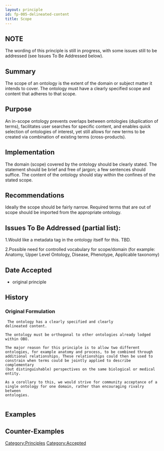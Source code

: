 ```yaml
---
layout: principle
id: fp-005-delineated-content
title: Scope
---
```



NOTE
-------
The wording of this principle is still in progress, with some issues still to be addressed (see Issues To Be Addressed below).

Summary
-------
The scope of an ontology is the extent of the domain or subject matter it intends to cover. The ontology must have a clearly specified scope and content that adheres to that scope.

Purpose
-------
An in-scope ontology prevents overlaps between ontologies (duplication of terms), facilitates user searches for specific content, and enables quick selection of ontologies of interest, yet still allows for new terms to be created via combination of existing terms (cross-products).

Implementation
-------
The domain (scope) covered by the ontology should be clearly stated. The statement should be brief and free of jargon; a few sentences should suffice. The content of the ontology should stay within the confines of the stated scope.

Recommendations
-------
Ideally the scope should be fairly narrow. Required terms that are out of scope should be imported from the appropriate ontology.



Issues To Be Addressed (partial list):
-------
1.Would like a metadata tag in the ontology itself for this. TBD.

2.Possible need for controlled vocabulary for scope/domain (for example: Anatomy, Upper Level Ontology, Disease, Phenotype, Applicable taxonomy)


Date Accepted
-------------

-   original principle

History
-------

### Original Formulation

```
 The ontology has a clearly specified and clearly
delineated content.

The ontology must be orthogonal to other ontologies already lodged
within OBO.

The major reason for this principle is to allow two different
ontologies, for example anatomy and process, to be combined through
additional relationships. These relationships could then be used to
constrain when terms could be jointly applied to describe complementary
(but distinguishable) perspectives on the same biological or medical
entity.

As a corollary to this, we would strive for community acceptance of a
single ontology for one domain, rather than encouraging rivalry between
ontologies.


```

Examples
--------

Counter-Examples
----------------

<Category:Principles> <Category:Accepted>
